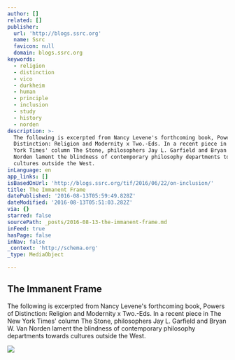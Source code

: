 ```yaml
---
author: []
related: []
publisher:
  url: 'http://blogs.ssrc.org'
  name: Ssrc
  favicon: null
  domain: blogs.ssrc.org
keywords:
  - religion
  - distinction
  - vico
  - durkheim
  - human
  - principle
  - inclusion
  - study
  - history
  - norden
description: >-
  The following is excerpted from Nancy Levene's forthcoming book, Powers of
  Distinction: Religion and Modernity x Two.-Eds. In a recent piece in The New
  York Times' column The Stone, philosophers Jay L. Garfield and Bryan W. Van
  Norden lament the blindness of contemporary philosophy departments towards
  cultures outside the West.
inLanguage: en
app_links: []
isBasedOnUrl: 'http://blogs.ssrc.org/tif/2016/06/22/on-inclusion/'
title: The Immanent Frame
datePublished: '2016-08-13T05:59:49.828Z'
dateModified: '2016-08-13T05:51:03.282Z'
via: {}
starred: false
sourcePath: _posts/2016-08-13-the-immanent-frame.md
inFeed: true
hasPage: false
inNav: false
_context: 'http://schema.org'
_type: MediaObject

---
```

<article style=""><h1>The Immanent Frame</h1><p>The following is excerpted from Nancy Levene's forthcoming book, Powers of Distinction: Religion and Modernity x Two.-Eds. In a recent piece in The New York Times' column The Stone, philosophers Jay L. Garfield and Bryan W. Van Norden lament the blindness of contemporary philosophy departments towards cultures outside the West.</p><img src="https://upload.wikimedia.org/wikipedia/commons/3/3a/Jean-Baptiste_Camille_Corot_A_Rising_Path.jpg" /></article>
